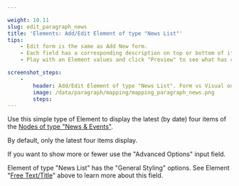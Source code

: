 ```yaml
---

weight: 10.11
slug: edit_paragraph_news
title: 'Elements: Add/Edit Element of type "News List"'
tips:
    - Edit form is the same as Add New form.
    - Each field has a corresponding description on top or bottom of it. Read this before entering values to the field.
    - Play with an Element values and click "Preview" to see what has changed.

screenshot_steps:
    -
        header: Add/Edit Element of type "News List". Form vs Visual output mapping.
        image: /data/paragraph/mapping/mapping_paragraph_news.png
        steps:
---
```


Use this simple type of Element to display the latest (by date) four items of the [Nodes of type "News & Events"](/#slug-node_news_dashboard).

By default, only the latest four items display.

If you want to show more or fewer use the "Advanced Options" input field.

Element of type "News List" has the "General Styling" options. 
See Element "[Free Text/Title](/#slug-edit_paragraph_text)" above to learn more about this field.
